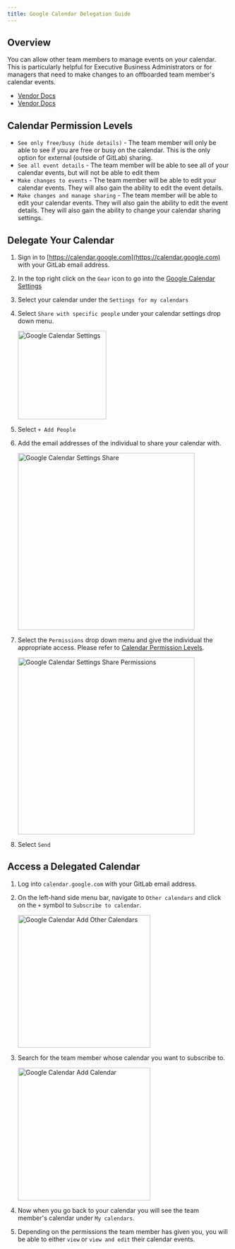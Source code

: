 ```yaml
---
title: Google Calendar Delegation Guide
---
```


## Overview

You can allow other team members to manage events on your calendar. This is particularly helpful for Executive Business Administrators or for managers that need to make changes to an offboarded team member's calendar events.

- [Vendor Docs](https://support.google.com/a/users/answer/168126)
- [Vendor Docs](https://support.google.com/calendar/answer/37082)

## Calendar Permission Levels

- `See only free/busy (hide details)` - The team member will only be able to see if you are free or busy on the calendar. This is the only option for external (outside of GitLab) sharing.
- `See all event details` - The team member will be able to see all of your calendar events, but will not be able to edit them
- `Make changes to events` - The team member will be able to edit your calendar events. They will also gain the ability to edit the event details.
- `Make changes and manage sharing` - The team member will be able to edit your calendar events. They will also gain the ability to edit the event details. They will also gain the ability to change your calendar sharing settings.

## Delegate Your Calendar

1. Sign in to [https://calendar.google.com](https://calendar.google.com) with your GitLab email address.

1. In the top right click on the `Gear` icon to go into the [Google Calendar Settings](https://support.google.com/calendar/answer/6084644?hl=en&co=GENIE.Platform%3DAndroid)

1. Select your calendar under the `Settings for my calendars`

1. Select `Share with specific people` under your calendar settings drop down menu.

   <img src="/images/security/corporate/systems/google/calendar/delegation/google_calendar_settings.png" alt="Google Calendar Settings" width="200"/><br>

1. Select `+ Add People`

1. Add the email addresses of the individual to share your calendar with.

    <img src="/images/security/corporate/systems/google/calendar/delegation/google_calendar_settings_share.png" alt="Google Calendar Settings Share" width="400"/>

1. Select the `Permissions` drop down menu and give the individual the appropriate access. Please refer to [Calendar Permission Levels](#calendar-permission-levels).

    <img src="/images/security/corporate/systems/google/calendar/delegation/google_calendar_settings_share_permissions.png" alt="Google Calendar Settings Share Permissions" width="400"/>

1. Select `Send`

## Access a Delegated Calendar

1. Log into `calendar.google.com` with your GitLab email address.

1. On the left-hand side menu bar, navigate to `Other calendars` and click on the `+` symbol to `Subscribe to calendar`.

    <img src="/images/security/corporate/systems/google/calendar/delegation/google_calendar_add_other_calendars.png" alt="Google Calendar Add Other Calendars" width="300"/>

1. Search for the team member whose calendar you want to subscribe to.

    <img src="/images/security/corporate/systems/google/calendar/delegation/google_calendar_add_calendar.png" alt="Google Calendar Add Calendar" width="300"/>

1. Now when you go back to your calendar you will see the team member's calendar under `My calendars`.

1. Depending on the permissions the team member has given you, you will be able to either `view` or `view and edit` their calendar events.
